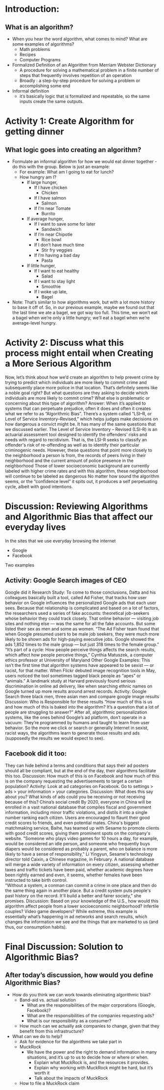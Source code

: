 <!-- TITLE: Algorithmic Bias -->
<!-- SUBTITLE: A quick summary of Bias -->

# Introduction:
## What is an algorithm? 

* When you hear the word algorithm, what comes to mind? What are some examples of algorithms?
	* Math problems
	* Recipes 
	* Computer Programs
* Formalized Definition of an Algorithm from Merriam Webster Dictionary
	* A procedure for solving a mathematical problem in a finite number of steps that frequently involves repetition of an operation
	* Broadly : a step-by-step procedure for solving a problem or accomplishing some end
* Informal definition
	* it’s basically logic that is formalized and repeatable, so the same inputs create the same outputs. 

# Activity 1: Create Algorithm for getting dinner
## What logic goes into creating an  algorithm?
* Formulate an informal algorithm for how we would eat dinner together - do this with the group. Below is just an example: 
	* For example: What am I going to eat for lunch? 
	* How hungry am I? 
		* If large hunger, 
			* If I have chicken
				* Chicken 
			* If I have salmon
				* Salmon
			* If I’m near Tomate
				* Burrito
		* If average hunger,
			* If I want to save some for later
				* Sandwich 
			* If I’m near Chipotle
				* Rice bowl
			* If I don’t have much time
				* Stir fry veggies
			* If I’m having a bad day
				* Pasta 
		* If little hunger, 
			* If I want to eat healthy
				* Salad 
			* If I want to stay light
				* Smoothie 
			* If I woke up late, 
				* Bagel 
* Note: That’s similar to how algorithms work, but with a lot more history to base it off of. So, in our previous example, maybe we found out that the last time we ate a bagel, we got way too full. This time, we won’t eat a bagel when we’re only a little hungry; we’ll eat a bagel when we’re average-level hungry. 

# Activity 2: Discuss what this process might entail when Creating a More Serious Algorithm
Now, let’s think about how we’d create an algorithm to help prevent crime by trying to predict which individuals are more likely to commit crime and subsequently place more police in that location. That’s definitely seems like a noble goal right?
But what questions are they asking to decide which individuals are more likely to commit crime?
What else is problematic or concerning about this type of algorithm?
Answer: When it’s applied to systems that can perpetuate prejudice, often it does and often it creates what we refer to as “Algorithmic Bias”.
There’s a system called “LSI–R, or Level of Service Inventory–Revised,” which helps judges make decisions on how dangerous a convict might be. It has many of the same questions that we discussed earlier. 
The Level of Service Inventory – Revised (LSI-R) is an actuarial assessment tool designed to identify the offenders' risks and needs with regard to recidivism. That is, the LSI-R seeks to classify an offender's risk of re-offending as well as to identify their particular criminogenic needs.
However, these questions that point more closely to the neighborhood a person is from, the records of peers living in their neighborhood and the current amount of police presence in the neighborhood
Those of lower socioeconomic background are currently labeled  with higher crime rates and with this algorithm, these neighborhood will continue to be labeled as dangerous
 No matter how sound the algorithm seems, or the “confidence level” it spits out, it produces a self perpetuating cycle, albeit with good intentions. 

# Discussion: Reviewing Algorithms and Algorithmic Bias that affect our everyday lives
In the sites that we use everyday browsing the internet
* Google 
* Facebook

Two examples
## Activity: Google Search images of CEO 
Google did it
Research Study: To come to those conclusions, Datta and his colleagues basically built a tool, called Ad Fisher, that tracks how user behavior on Google influences the personalized Google ads that each user sees. Because that relationship is complicated and based on a lot of factors, the researchers used a series of fake accounts: theoretical job-seekers whose behavior they could track closely. That online behavior — visiting job sites and nothing else — was the same for all the fake accounts. But some listed their sex as men and some as women.
“The Ad Fisher team found that when Google presumed users to be male job seekers, they were much more likely to be shown ads for high-paying executive jobs. Google showed the ads 1,852 times to the male group — but just 318 times to the female group.”
“It’s part of a cycle: How people perceive things affects the search results, which affect how people perceive things,” Cynthia Matuszek, a computer ethics professor at University of Maryland
Other Google Examples:
This isn’t the first time that algorithm systems have appeared to be sexist — or racist, for that matter. When Flickr debuted image recognition tools in May, users noticed the tool sometimes tagged black people as “apes” or “animals.” 
A landmark study at Harvard previously found serious discrimination in online ad delivery, like when searching ethnic names on Google turned up more results around arrest records. 
Activity: Google Search three black men, three asian men and compare google image results
Discussion: Who is Responsible for these results
“How much of this is us and how much of this is baked into the algorithm? It’s a question that a lot of people are struggling to answer?”
After all, algorithmic personalization systems, like the ones behind Google’s ad platform, don’t operate in a vacuum: They’re programmed by humans and taught to learn from user behavior. So the more we click or search or generally Internet in sexist, racist ways, the algorithms learn to generate those results and ads (supposedly the results we would expect to see).

## Facebook did it too:
They can hide behind a terms and conditions that says their ad posters should all be compliant, but at the end of the day, their algorithms facilitate this too.
Discussion: How much of this is on Facebook and how much of this is on the company requesting the advertisements to target a certain population?
Activity: Look at ad categories on Facebook. Go to settings > ads > your information > your categories. 
Discussion: What does this say about you? What kinds of ads could you be receiving or not receiving because of this? 
China’s social credit
By 2020, everyone in China will be enrolled in a vast national database that compiles fiscal and government information, including minor traffic violations, and distils it into a single number ranking each citizen.
Users are encouraged to flaunt their good credit scores to friends, and even potential mates. China's biggest matchmaking service, Baihe, has teamed up with Sesame to promote clients with good credit scores, giving them prominent spots on the company's website.
"Someone who plays video games for 10 hours a day, for example, would be considered an idle person, and someone who frequently buys diapers would be considered as probably a parent, who on balance is more likely to have a sense of responsibility," Li Yingyun, Sesame's technology director told Caixin, a Chinese magazine, in February.
A national database will merge a wide variety of information on every citizen, assessing whether taxes and traffic tickets have been paid, whether academic degrees have been rightly earned and even, it seems, whether females have been instructed to take birth control.	
"Without a system, a conman can commit a crime in one place and then do the same thing again in another place. But a credit system puts people's past history on the record. It'll build a better and fairer society," she promises.
Discussion:
Based on your knowledge of the U.S., how would this algorithm affect people from a lower socioeconomic neighborhood? Infertile couples? Video game developers? 
While extreme, this example is essentially what’s happening in ad networks and search results, which changes the information we see and the things that are marketed to us (and thus, our consumption habits).

# Final Discussion: Solution to Algorithmic Bias?
## After today’s discussion, how would you define Algorithmic Bias?
* How do you think we can work towards eliminating algorithmic bias?
	* Band-aid vs. actual solution
		* What are the responsibilities of the major corporations (Google, Facebook)?
		* What are the responsibilities of the companies requesting ads?
		* What is our responsibility as a consumer?
	* How much can we actually ask companies to change, given that they benefit from this infrastructure?
* What can we do to help?
	* Ask for evidence for the algorithms we take part in
	* MuckRock
		* We have the power and the right to demand information in many situations, and it’s up to us to decide how or where or when.
			*  Explain what MuckRock is, and the resources it provides.
			*  Explain why working with MuckRock might be hard, but it’s worth it
			* Talk about the impacts of MuckRock
	* How to file a MuckRock claim



